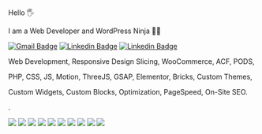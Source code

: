 Hello 🖐

I am a Web Developer and WordPress Ninja 🐱‍👤 

[![Gmail Badge](https://img.shields.io/badge/-sinan@sinanisler.com-c14438?style=flat&logo=Gmail&logoColor=white)](mailto:sinan@sinanisler.com "Connect via Email")
[![Linkedin Badge](https://img.shields.io/badge/-sinanisler-0072b1?style=flat&logo=Linkedin&logoColor=white)](https://www.linkedin.com/in/sinanisler/ "Connect on LinkedIn")
[![Linkedin Badge](https://img.shields.io/badge/-sinanisler-ff0033?style=flat&logo=Youtube&logoColor=white)](https://www.youtube.com/@sinanwp "Subscribe to YT")

    


Web Development, Responsive Design Slicing, WooCommerce, ACF, PODS,

PHP, CSS, JS, Motion, ThreeJS, GSAP, Elementor, Bricks, Custom Themes, 

Custom Widgets, Custom Blocks, Optimization, PageSpeed, On-Site SEO. 
  
.   
 
  
 

   
![](https://img.shields.io/badge/WordPress-4854F7.svg)
![](https://img.shields.io/badge/Bootstrap-60C4FA.svg)
![](https://img.shields.io/badge/CSS-ABFA71.svg)
![](https://img.shields.io/badge/JS-e35656.svg)
![](https://img.shields.io/badge/jQuery-B537D4.svg)
![](https://img.shields.io/badge/SEO-5298EB.svg)
![](https://img.shields.io/badge/WooCommerce-5098EB.svg)
![](https://img.shields.io/badge/Design_to_Native_Theme-EB41D9.svg)
![](https://img.shields.io/badge/Design_to_Gutenberg-EB41D9.svg)
![](https://img.shields.io/badge/Design_to_Bricks-ffd53e.svg)
 
  
   
